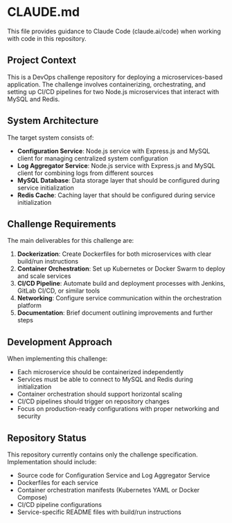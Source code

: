 # CLAUDE.md

This file provides guidance to Claude Code (claude.ai/code) when working with code in this repository.

## Project Context

This is a DevOps challenge repository for deploying a microservices-based application. The challenge involves containerizing, orchestrating, and setting up CI/CD pipelines for two Node.js microservices that interact with MySQL and Redis.

## System Architecture

The target system consists of:
- **Configuration Service**: Node.js service with Express.js and MySQL client for managing centralized system configuration
- **Log Aggregator Service**: Node.js service with Express.js and MySQL client for combining logs from different sources
- **MySQL Database**: Data storage layer that should be configured during service initialization
- **Redis Cache**: Caching layer that should be configured during service initialization

## Challenge Requirements

The main deliverables for this challenge are:

1. **Dockerization**: Create Dockerfiles for both microservices with clear build/run instructions
2. **Container Orchestration**: Set up Kubernetes or Docker Swarm to deploy and scale services
3. **CI/CD Pipeline**: Automate build and deployment processes with Jenkins, GitLab CI/CD, or similar tools
4. **Networking**: Configure service communication within the orchestration platform
5. **Documentation**: Brief document outlining improvements and further steps

## Development Approach

When implementing this challenge:
- Each microservice should be containerized independently
- Services must be able to connect to MySQL and Redis during initialization
- Container orchestration should support horizontal scaling
- CI/CD pipelines should trigger on repository changes
- Focus on production-ready configurations with proper networking and security

## Repository Status

This repository currently contains only the challenge specification. Implementation should include:
- Source code for Configuration Service and Log Aggregator Service
- Dockerfiles for each service
- Container orchestration manifests (Kubernetes YAML or Docker Compose)
- CI/CD pipeline configurations
- Service-specific README files with build/run instructions